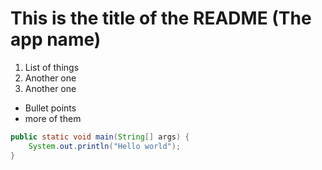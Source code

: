# This is the title of the README (The app name)


1. List of things
1. Another one
1. Another one 

- Bullet points
- more of them

```java
public static void main(String[] args) {
    System.out.println("Hello world");
} 
```